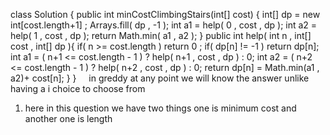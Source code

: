 class Solution {
public int minCostClimbingStairs(int[] cost) {
int[] dp = new int[cost.length+1] ;
Arrays.fill( dp , -1 );
int a1 = help( 0 , cost , dp );
int a2 = help( 1 , cost , dp );
return Math.min( a1 , a2 );
}
public int help( int n , int[] cost , int[] dp ){
if( n >= cost.length ) return 0 ;
if( dp[n] != -1 ) return dp[n];
int a1 = ( n+1 <= cost.length - 1 ) ? help( n+1 , cost , dp ) : 0;
int a2 = ( n+2 <= cost.length - 1 ) ? help( n+2 , cost , dp ) : 0;
return dp[n] = Math.min(a1 , a2)+ cost[n];
}
}
​
​
​
​
in greddy at any point we will know the answer unlike having a i choice to choose from
1. here in this question we have two things one is minimum cost and another one is length
​